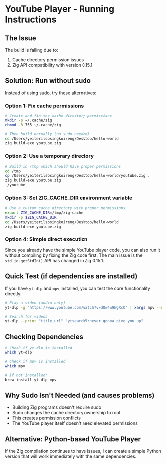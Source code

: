 # YouTube Player - Running Instructions

## The Issue

The build is failing due to:
1. Cache directory permission issues
2. Zig API compatibility with version 0.15.1

## Solution: Run without sudo

Instead of using sudo, try these alternatives:

### Option 1: Fix cache permissions
```bash
# Create and fix the cache directory permissions
mkdir -p ~/.cache/zig
chmod -R 755 ~/.cache/zig

# Then build normally (no sudo needed)
cd /Users/yeiterilsosingkoireng/Desktop/hello-world
zig build-exe youtube.zig
```

### Option 2: Use a temporary directory
```bash
# Build in /tmp which should have proper permissions
cd /tmp
cp /Users/yeiterilsosingkoireng/Desktop/hello-world/youtube.zig .
zig build-exe youtube.zig
./youtube
```

### Option 3: Set ZIG_CACHE_DIR environment variable
```bash
# Use a custom cache directory with proper permissions
export ZIG_CACHE_DIR=/tmp/zig-cache
mkdir -p $ZIG_CACHE_DIR
cd /Users/yeiterilsosingkoireng/Desktop/hello-world
zig build-exe youtube.zig
```

### Option 4: Simple direct execution
Since you already have the simple YouTube player code, you can also run it without compiling by fixing the Zig code first. The main issue is the `std.io.getStdIn()` API has changed in Zig 0.15.1.

## Quick Test (if dependencies are installed)

If you have `yt-dlp` and `mpv` installed, you can test the core functionality directly:

```bash
# Play a video (audio only)
yt-dlp -g "https://www.youtube.com/watch?v=dQw4w9WgXcQ" | xargs mpv --no-video

# Search for videos
yt-dlp --print "title,url" "ytsearch5:never gonna give you up"
```

## Checking Dependencies

```bash
# Check if yt-dlp is installed
which yt-dlp

# Check if mpv is installed  
which mpv

# If not installed:
brew install yt-dlp mpv
```

## Why Sudo Isn't Needed (and causes problems)

- Building Zig programs doesn't require sudo
- Sudo changes the cache directory ownership to root
- This creates permission conflicts
- The YouTube player itself doesn't need elevated permissions

## Alternative: Python-based YouTube Player

If the Zig compilation continues to have issues, I can create a simple Python version that will work immediately with the same dependencies.
